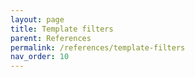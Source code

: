 ```yaml
---
layout: page
title: Template filters
parent: References
permalink: /references/template-filters
nav_order: 10
---
```


